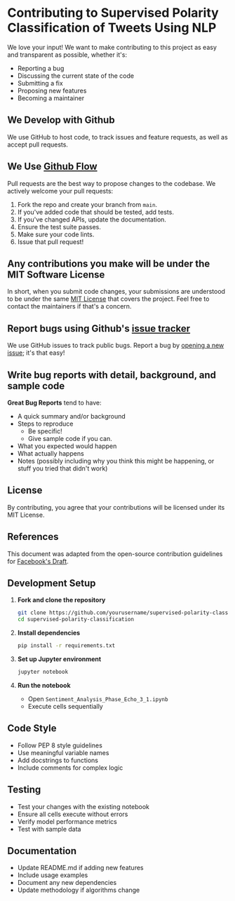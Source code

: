 # Contributing to Supervised Polarity Classification of Tweets Using NLP

We love your input! We want to make contributing to this project as easy and transparent as possible, whether it's:

- Reporting a bug
- Discussing the current state of the code
- Submitting a fix
- Proposing new features
- Becoming a maintainer

## We Develop with Github

We use GitHub to host code, to track issues and feature requests, as well as accept pull requests.

## We Use [Github Flow](https://guides.github.com/introduction/flow/index.html)

Pull requests are the best way to propose changes to the codebase. We actively welcome your pull requests:

1. Fork the repo and create your branch from `main`.
2. If you've added code that should be tested, add tests.
3. If you've changed APIs, update the documentation.
4. Ensure the test suite passes.
5. Make sure your code lints.
6. Issue that pull request!

## Any contributions you make will be under the MIT Software License

In short, when you submit code changes, your submissions are understood to be under the same [MIT License](http://choosealicense.com/licenses/mit/) that covers the project. Feel free to contact the maintainers if that's a concern.

## Report bugs using Github's [issue tracker](https://github.com/yourusername/supervised-polarity-classification/issues)

We use GitHub issues to track public bugs. Report a bug by [opening a new issue](https://github.com/yourusername/supervised-polarity-classification/issues/new); it's that easy!

## Write bug reports with detail, background, and sample code

**Great Bug Reports** tend to have:

- A quick summary and/or background
- Steps to reproduce
  - Be specific!
  - Give sample code if you can.
- What you expected would happen
- What actually happens
- Notes (possibly including why you think this might be happening, or stuff you tried that didn't work)

## License

By contributing, you agree that your contributions will be licensed under its MIT License.

## References

This document was adapted from the open-source contribution guidelines for [Facebook's Draft](https://github.com/facebook/draft-js/blob/a9316a723f9e918afde44dea68b5f9f39b7d9b00/CONTRIBUTING.md).

## Development Setup

1. **Fork and clone the repository**
   ```bash
   git clone https://github.com/yourusername/supervised-polarity-classification.git
   cd supervised-polarity-classification
   ```

2. **Install dependencies**
   ```bash
   pip install -r requirements.txt
   ```

3. **Set up Jupyter environment**
   ```bash
   jupyter notebook
   ```

4. **Run the notebook**
   - Open `Sentiment_Analysis_Phase_Echo_3_1.ipynb`
   - Execute cells sequentially

## Code Style

- Follow PEP 8 style guidelines
- Use meaningful variable names
- Add docstrings to functions
- Include comments for complex logic

## Testing

- Test your changes with the existing notebook
- Ensure all cells execute without errors
- Verify model performance metrics
- Test with sample data

## Documentation

- Update README.md if adding new features
- Include usage examples
- Document any new dependencies
- Update methodology if algorithms change 
